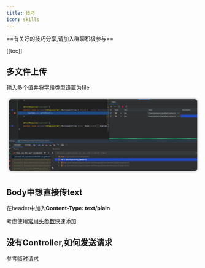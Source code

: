 ```yaml
---
title: 技巧
icon: skills
---
```


==有关好的技巧分享,请加入群聊积极参与==

[[toc]]

## 多文件上传
输入多个值并将字段类型设置为file

![multiFileUpload](../.vuepress/public/img/skill/multiFileUpload.png)

## Body中想直接传text
在header中加入**Content-Type: text/plain**

考虑使用[常用头参数](./features/commonHeader.md)快速添加


## 没有Controller,如何发送请求
参考[临时请求](./features/tempRequest.md)